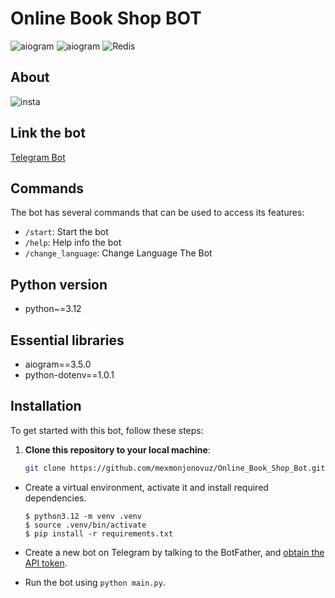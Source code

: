 # Online Book Shop BOT 


![aiogram](https://img.shields.io/badge/python-v3.12-blue.svg?logo=python&logoColor=yellow) ![aiogram](https://img.shields.io/badge/aiogram-v3-blue.svg?logo=telegram) ![Redis](https://img.shields.io/badge/redis-dictionary--storage-red.svg?logo=redis)


## About
![insta](https://github.com/user-attachments/assets/03768fd5-26ac-4d41-8a8a-153596198281)

## Link the bot
[Telegram Bot](https://t.me/worldbooks_storebot)

## Commands

The bot has several commands that can be used to access its features:

- `/start`:  Start the bot
- `/help`:  Help info the bot
- `/change_language`:  Change Language The Bot
 


## Python version
- python~=3.12

## Essential libraries
- aiogram==3.5.0
- python-dotenv==1.0.1

## Installation

To get started with this bot, follow these steps:

1. **Clone this repository to your local machine**:
   ```bash
   git clone https://github.com/mexmonjonovuz/Online_Book_Shop_Bot.git

- Create a virtual environment, activate it and install required dependencies.

    ```
    $ python3.12 -m venv .venv
    $ source .venv/bin/activate
    $ pip install -r requirements.txt
    ```

- Create a new bot on Telegram by talking to the BotFather, and [obtain the API token](https://www.siteguarding.com/en/how-to-get-telegram-bot-api-token).

- Run the bot using `python main.py`.

